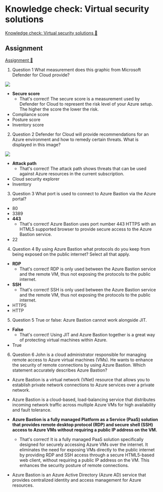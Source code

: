 # Knowledge check: Virtual security solutions

[Knowledge check: Virtual security solutions 🔗](https://www.coursera.org/learn/cybersecurity-solutions-and-microsoft-defender/assignment-submission/ViNg9/knowledge-check-virtual-security-solutions)

## Assignment

[Assignment 🔗](https://www.coursera.org/learn/cybersecurity-solutions-and-microsoft-defender/assignment-submission/ViNg9/knowledge-check-virtual-security-solutions/attempt)

1.  Question 1
    What measurement does this graphic from Microsoft Defender for Cloud provide?

<img src="https://d3c33hcgiwev3.cloudfront.net/imageAssetProxy.v1/2e4fceae-db42-4413-aa00-9f482850c565image1.png?expiry=1743724800000&hmac=JocKvw3O7Z6cASa8Kya_wz6Hca1L9oiowUGIaZPphx4">

- **Secure score**
  - That's correct! The secure score is a measurement used by Defender for Cloud to represent the risk level of your Azure setup. The higher the score the lower the risk.
- Compliance score
- Posture score
- Inventory score

2. Question 2
   Defender for Cloud will provide recommendations for an Azure environment and how to remedy certain threats. What is displayed in this image?

<img src="https://d3c33hcgiwev3.cloudfront.net/imageAssetProxy.v1/2e4fceae-db42-4413-aa00-9f482850c565image3.png?expiry=1743724800000&hmac=j8umAIvBFlv81OYdzKc-ZoicEWMjWigr7TnVrC_m_5M">

- **Attack path**
  - That's correct! The attack path shows threats that can be used against Azure resources in the current subscription.
- Cloud security explorer
- Inventory

3. Question 3
   What port is used to connect to Azure Bastion via the Azure portal?

- 80
- 3389
- **443**
  - That's correct! Azure Bastion uses port number 443 HTTPS with an HTML5 supported browser to provide secure access to the Azure Bastion service.
- 22

4. Question 4
   By using Azure Bastion what protocols do you keep from being exposed on the public internet? Select all that apply.

- **RDP**
  - That's correct! RDP is only used between the Azure Bastion service and the remote VM, thus not exposing the protocols to the public internet.
- **SSH**
  - That's correct! SSH is only used between the Azure Bastion service and the remote VM, thus not exposing the protocols to the public internet.
- HTTPS
- HTTP

5. Question 5
   True or false: Azure Bastion cannot work alongside JIT.

- **False**
  - That's correct! Using JIT and Azure Bastion together is a great way of protecting virtual machines within Azure.
- True

6. Question 6
   John is a cloud administrator responsible for managing remote access to Azure virtual machines (VMs). He wants to enhance the security of remote connections by using Azure Bastion. Which statement accurately describes Azure Bastion?

- Azure Bastion is a virtual network (VNet) resource that allows you to establish private network connections to Azure services over a private network.

- Azure Bastion is a cloud-based, load-balancing service that distributes incoming network traffic across multiple Azure VMs for high availability and fault tolerance.

- **Azure Bastion is a fully managed Platform as a Service (PaaS) solution that provides remote desktop protocol (RDP) and secure shell (SSH) access to Azure VMs without requiring a public IP address on the VM.**
  - That's correct! It is a fully managed PaaS solution specifically designed for securely accessing Azure VMs over the internet. It eliminates the need for exposing VMs directly to the public internet by providing RDP and SSH access through a secure HTML5-based web client, without requiring a public IP address on the VM. This enhances the security posture of remote connections.
- Azure Bastion is an Azure Active Directory (Azure AD) service that provides centralized identity and access management for Azure resources.

